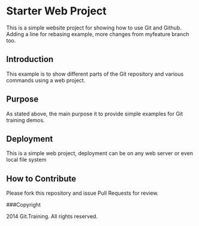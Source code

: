 # Starter Web Project

This is a simple website project for
showing how to use Git and Github. Adding a line for rebasing example,
more changes from myfeature branch too.
	
## Introduction

This example is to show different parts
of the Git repository and various commands
using a web project.

## Purpose

As stated above, the main purpose it to
provide simple examples for Git training
demos.

## Deployment

This is a simple web project, deployment
can be on any web server or even local
file system

## How to Contribute

Please fork this repository and issue Pull Requests for
review.

###Copyright

2014 Git.Training. All rights reserved.